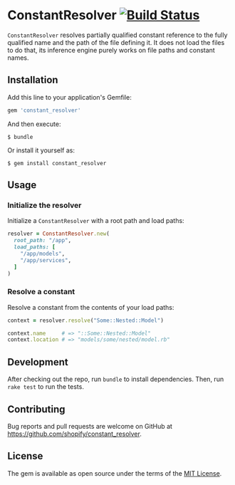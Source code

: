 # ConstantResolver [![Build Status](https://badge.buildkite.com/af9f619f65b3cc8a13093c17d8049035ff029b049cca8d95d4.svg?branch=master)](https://buildkite.com/shopify/constant-resolver/builds?branch=master)

`ConstantResolver` resolves partially qualified constant reference to the fully qualified name and the path of the file defining it. It does not load the files to do that, its inference engine purely works on file paths and constant names.

## Installation

Add this line to your application's Gemfile:

```ruby
gem 'constant_resolver'
```

And then execute:

    $ bundle

Or install it yourself as:

    $ gem install constant_resolver

## Usage

### Initialize the resolver

Initialize a `ConstantResolver` with a root path and load paths:

```ruby
resolver = ConstantResolver.new(
  root_path: "/app",
  load_paths: [
    "/app/models",
    "/app/services",
  ]
)
```

### Resolve a constant

Resolve a constant from the contents of your load paths:

```ruby
context = resolver.resolve("Some::Nested::Model")

context.name     # => "::Some::Nested::Model"
context.location # => "models/some/nested/model.rb"
```

## Development

After checking out the repo, run `bundle` to install dependencies. Then, run `rake test` to run the tests.

## Contributing

Bug reports and pull requests are welcome on GitHub at https://github.com/shopify/constant_resolver.

## License

The gem is available as open source under the terms of the [MIT License](https://opensource.org/licenses/MIT).
